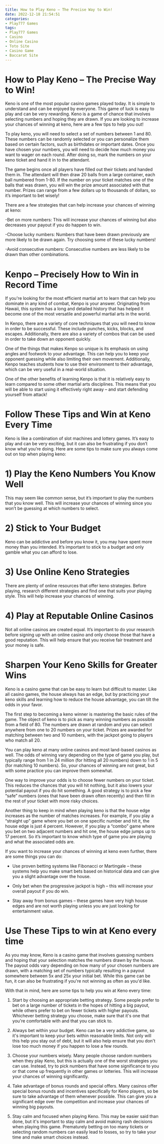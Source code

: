 ```yaml
---
title: How to Play Keno – The Precise Way to Win!
date: 2022-12-18 21:54:51
categories:
- Play777 Games
tags:
- Play777 Games
- Casino
- Online Casino
- Toto Site
- Casino Game
- Baccarat Site
---
```



#  How to Play Keno – The Precise Way to Win!

Keno is one of the most popular casino games played today. It is simple to understand and can be enjoyed by everyone. This game of luck is easy to play and can be very rewarding. Keno is a game of chance that involves selecting numbers and hoping they are drawn. If you are looking to increase your chances of winning at keno, here are a few tips to help you out!

To play keno, you will need to select a set of numbers between 1 and 80. These numbers can be randomly selected or you can personalize them based on certain factors, such as birthdates or important dates. Once you have chosen your numbers, you will need to decide how much money you want to wager on each round. After doing so, mark the numbers on your keno ticket and hand it in to the attendant.

The game begins once all players have filled out their tickets and handed them in. The attendant will then draw 20 balls from a large container, each ball numbered from 1-80. If the number on your ticket matches one of the balls that was drawn, you will win the prize amount associated with that number. Prizes can range from a few dollars up to thousands of dollars, so it’s important to bet wisely!

There are a few strategies that can help increase your chances of winning at keno:

-Bet on more numbers: This will increase your chances of winning but also decreases your payout if you do happen to win.

-Choose lucky numbers: Numbers that have been drawn previously are more likely to be drawn again. Try choosing some of these lucky numbers!

-Avoid consecutive numbers: Consecutive numbers are less likely to be drawn than other combinations.

# Kenpo – Precisely How to Win in Record Time

If you're looking for the most efficient martial art to learn that can help you dominate in any kind of combat, Kenpo is your answer. Originating from Hawaii, this system has a long and detailed history that has helped it become one of the most versatile and powerful martial arts in the world.

In Kenpo, there are a variety of core techniques that you will need to know in order to be successful. These include punches, kicks, blocks, and escapes. Additionally, there are also a variety of combos that can be used in order to take down an opponent quickly.

One of the things that makes Kenpo so unique is its emphasis on using angles and footwork to your advantage. This can help you to keep your opponent guessing while also limiting their own movement. Additionally, Kenpo teaches students how to use their environment to their advantage, which can be very useful in a real-world situation.

One of the other benefits of learning Kenpo is that it is relatively easy to learn compared to some other martial arts disciplines. This means that you will be able to start using it effectively right away – and start defending yourself from attack!

#  Follow These Tips and Win at Keno Every Time

Keno is like a combination of slot machines and lottery games. It’s easy to play and can be very exciting, but it can also be frustrating if you don’t know what you’re doing. Here are some tips to make sure you always come out on top when playing keno:

# 1) Play the Keno Numbers You Know Well

This may seem like common sense, but it’s important to play the numbers that you know well. This will increase your chances of winning since you won’t be guessing at which numbers to select.

# 2) Stick to Your Budget

Keno can be addictive and before you know it, you may have spent more money than you intended. It’s important to stick to a budget and only gamble what you can afford to lose.

# 3) Use Online Keno Strategies

There are plenty of online resources that offer keno strategies. Before playing, research different strategies and find one that suits your playing style. This will help increase your chances of winning.

# 4) Play at Reputable Online Casinos

Not all online casinos are created equal. It’s important to do your research before signing up with an online casino and only choose those that have a good reputation. This will help ensure that you receive fair treatment and your money is safe.

#  Sharpen Your Keno Skills for Greater Wins

Keno is a casino game that can be easy to learn but difficult to master. Like all casino games, the house always has an edge, but by practicing your keno skills and learning how to reduce the house advantage, you can tilt the odds in your favor.

The first step to becoming a keno winner is mastering the basic rules of the game. The object of keno is to pick as many winning numbers as possible from a field of 80. The numbers are drawn at random and you can select anywhere from one to 20 numbers on your ticket. Prizes are awarded for matching between two and 10 numbers, with the jackpot going to players who match all 20.

You can play keno at many online casinos and most land-based casinos as well. The odds of winning vary depending on the type of game you play, but typically range from 1 in 24 million (for hitting all 20 numbers) down to 1 in 5 (for matching 10 numbers). So, your chances of winning are not great, but with some practice you can improve them somewhat.

One way to improve your odds is to choose fewer numbers on your ticket. This reduces the chances that you will hit nothing, but it also lowers your potential payout if you do hit something. A good strategy is to pick a few “safe” numbers (ones that have been drawn often recently) and then fill in the rest of your ticket with more risky choices.

Another thing to keep in mind when playing keno is that the house edge increases as the number of matches increases. For example, if you play a “straight up” game where you bet on one specific number and hit it, the house edge is just 4 percent. However, if you play a “combo” game where you bet on two adjacent numbers and hit one, the house edge jumps up to 17 percent. So it’s important to know which type of game you are playing and what the associated odds are.

If you want to increase your chances of winning at keno even further, there are some things you can do:

- Use proven betting systems like Fibonacci or Martingale – these systems help you make smart bets based on historical data and can give you a slight advantage over the house.

- Only bet when the progressive jackpot is high – this will increase your overall payout if you do win.

- Stay away from bonus games – these games have very high house edges and are not worth playing unless you are just looking for entertainment value.

#  Use These Tips to win at Keno every time

As you may know, Keno is a casino game that involves guessing numbers and hoping that your selection matches the numbers drawn by the house. The payout odds vary depending on how many of your chosen numbers are drawn, with a matching set of numbers typically resulting in a payout somewhere between 5x and 25x your initial bet. While this game can be fun, it can also be frustrating if you're not winning as often as you'd like.

With that in mind, here are some tips to help you win at Keno every time:

1. Start by choosing an appropriate betting strategy. Some people prefer to bet on a large number of tickets in the hopes of hitting a big payout, while others prefer to bet on fewer tickets with higher payouts. Whichever betting strategy you choose, make sure that it's one that you're comfortable with and that you can stick to.

2. Always bet within your budget. Keno can be a very addictive game, so it's important to keep your bets within reasonable limits. Not only will this help you stay out of debt, but it will also help ensure that you don't lose too much money if you happen to lose a few rounds.

3. Choose your numbers wisely. Many people choose random numbers when they play Keno, but this is actually one of the worst strategies you can use. Instead, try to pick numbers that have some significance to you or that come up frequently in other games or lotteries. This will increase your chances of winning significantly.

4. Take advantage of bonus rounds and special offers. Many casinos offer special bonus rounds and incentives specifically for Keno players, so be sure to take advantage of them whenever possible. This can give you a significant edge over the competition and increase your chances of winning big payouts.

5. Stay calm and focused when playing Keno. This may be easier said than done, but it's important to stay calm and avoid making rash decisions when playing this game. Prematurely betting on too many tickets or selecting random numbers can easily lead to losses, so try to take your time and make smart choices instead.